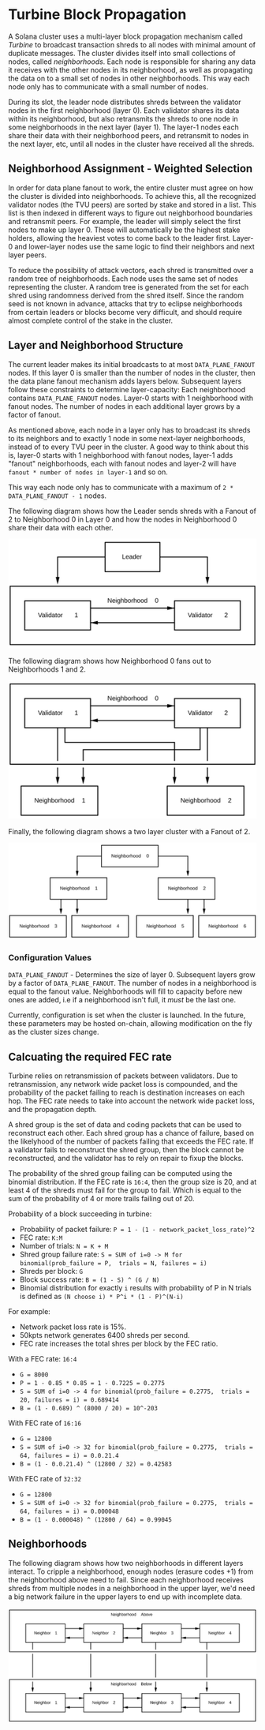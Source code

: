 # Turbine Block Propagation

A Solana cluster uses a multi-layer block propagation mechanism called _Turbine_ to broadcast transaction shreds to all nodes with minimal amount of duplicate messages. The cluster divides itself into small collections of nodes, called _neighborhoods_. Each node is responsible for sharing any data it receives with the other nodes in its neighborhood, as well as propagating the data on to a small set of nodes in other neighborhoods. This way each node only has to communicate with a small number of nodes.

During its slot, the leader node distributes shreds between the validator nodes in the first neighborhood \(layer 0\). Each validator shares its data within its neighborhood, but also retransmits the shreds to one node in some neighborhoods in the next layer \(layer 1\). The layer-1 nodes each share their data with their neighborhood peers, and retransmit to nodes in the next layer, etc, until all nodes in the cluster have received all the shreds.

## Neighborhood Assignment - Weighted Selection

In order for data plane fanout to work, the entire cluster must agree on how the cluster is divided into neighborhoods. To achieve this, all the recognized validator nodes \(the TVU peers\) are sorted by stake and stored in a list. This list is then indexed in different ways to figure out neighborhood boundaries and retransmit peers. For example, the leader will simply select the first nodes to make up layer 0. These will automatically be the highest stake holders, allowing the heaviest votes to come back to the leader first. Layer-0 and lower-layer nodes use the same logic to find their neighbors and next layer peers.

To reduce the possibility of attack vectors, each shred is transmitted over a random tree of neighborhoods. Each node uses the same set of nodes representing the cluster. A random tree is generated from the set for each shred using randomness derived from the shred itself. Since the random seed is not known in advance, attacks that try to eclipse neighborhoods from certain leaders or blocks become very difficult, and should require almost complete control of the stake in the cluster.

## Layer and Neighborhood Structure

The current leader makes its initial broadcasts to at most `DATA_PLANE_FANOUT` nodes. If this layer 0 is smaller than the number of nodes in the cluster, then the data plane fanout mechanism adds layers below. Subsequent layers follow these constraints to determine layer-capacity: Each neighborhood contains `DATA_PLANE_FANOUT` nodes. Layer-0 starts with 1 neighborhood with fanout nodes. The number of nodes in each additional layer grows by a factor of fanout.

As mentioned above, each node in a layer only has to broadcast its shreds to its neighbors and to exactly 1 node in some next-layer neighborhoods, instead of to every TVU peer in the cluster. A good way to think about this is, layer-0 starts with 1 neighborhood with fanout nodes, layer-1 adds "fanout" neighborhoods, each with fanout nodes and layer-2 will have `fanout * number of nodes in layer-1` and so on.

This way each node only has to communicate with a maximum of `2 * DATA_PLANE_FANOUT - 1` nodes.

The following diagram shows how the Leader sends shreds with a Fanout of 2 to Neighborhood 0 in Layer 0 and how the nodes in Neighborhood 0 share their data with each other.

![Leader sends shreds to Neighborhood 0 in Layer 0](../.gitbook/assets/data-plane-seeding%20%283%29.svg)

The following diagram shows how Neighborhood 0 fans out to Neighborhoods 1 and 2.

![Neighborhood 0 Fanout to Neighborhood 1 and 2](../.gitbook/assets/data-plane-fanout-3.svg)

Finally, the following diagram shows a two layer cluster with a Fanout of 2.

![Two layer cluster with a Fanout of 2](../.gitbook/assets/data-plane-3.svg)

### Configuration Values

`DATA_PLANE_FANOUT` - Determines the size of layer 0. Subsequent layers grow by a factor of `DATA_PLANE_FANOUT`. The number of nodes in a neighborhood is equal to the fanout value. Neighborhoods will fill to capacity before new ones are added, i.e if a neighborhood isn't full, it _must_ be the last one.

Currently, configuration is set when the cluster is launched. In the future, these parameters may be hosted on-chain, allowing modification on the fly as the cluster sizes change.

## Calcuating the required FEC rate

Turbine relies on retransmission of packets between validators.  Due to
retransmission, any network wide packet loss is compounded, and the
probability of the packet failing to reach is destination increases
on each hop.  The FEC rate needs to take into account the network wide
packet loss, and the propagation depth.

A shred group is the set of data and coding packets that can be used
to reconstruct each other.  Each shred group has a chance of failure,
based on the likelyhood of the number of packets failing that exceeds
the FEC rate. If a validator fails to reconstruct the shred group,
then the block cannot be reconstructed, and the validator has to rely
on repair to fixup the blocks.

The probability of the shred group failing can be computed using the
binomial distribution.  If the FEC rate is `16:4`, then the group size
is 20, and at least 4 of the shreds must fail for the group to fail.
Which is equal to the sum of the probability of 4 or more trails failing
out of 20.

Probability of a block succeeding in turbine:

* Probability of packet failure: `P = 1 - (1 - network_packet_loss_rate)^2`
* FEC rate: `K:M`
* Number of trials: `N = K + M`
* Shred group failure rate: `S = SUM of i=0 -> M for binomial(prob_failure = P,  trials = N, failures = i)`
* Shreds per block: `G`
* Block success rate: `B = (1 - S) ^ (G / N) `
* Binomial distribution for exactly `i` results with probability of P in N trials is defined as `(N choose i) * P^i * (1 - P)^(N-i)`

For example:

* Network packet loss rate is 15%.
* 50kpts network generates 6400 shreds per second.
* FEC rate increases the total shres per block by the FEC ratio.

With a FEC rate: `16:4`
* `G = 8000`
* `P = 1 - 0.85 * 0.85 = 1 - 0.7225 = 0.2775`
* `S = SUM of i=0 -> 4 for binomial(prob_failure = 0.2775,  trials = 20, failures = i) = 0.689414`
* `B = (1 - 0.689) ^ (8000 / 20) = 10^-203`

With FEC rate of `16:16`
* `G = 12800`
* `S = SUM of i=0 -> 32 for binomial(prob_failure = 0.2775,  trials = 64, failures = i) = 0.0.21.4`
* `B = (1 - 0.0.21.4) ^ (12800 / 32) = 0.42583`

With FEC rate of `32:32`
* `G = 12800`
* `S = SUM of i=0 -> 32 for binomial(prob_failure = 0.2775,  trials = 64, failures = i) = 0.000048`
* `B = (1 - 0.000048) ^ (12800 / 64) = 0.99045`

## Neighborhoods

The following diagram shows how two neighborhoods in different layers interact. To cripple a neighborhood, enough nodes \(erasure codes +1\) from the neighborhood above need to fail. Since each neighborhood receives shreds from multiple nodes in a neighborhood in the upper layer, we'd need a big network failure in the upper layers to end up with incomplete data.

![Inner workings of a neighborhood](../.gitbook/assets/data-plane-neighborhood-3.svg)

